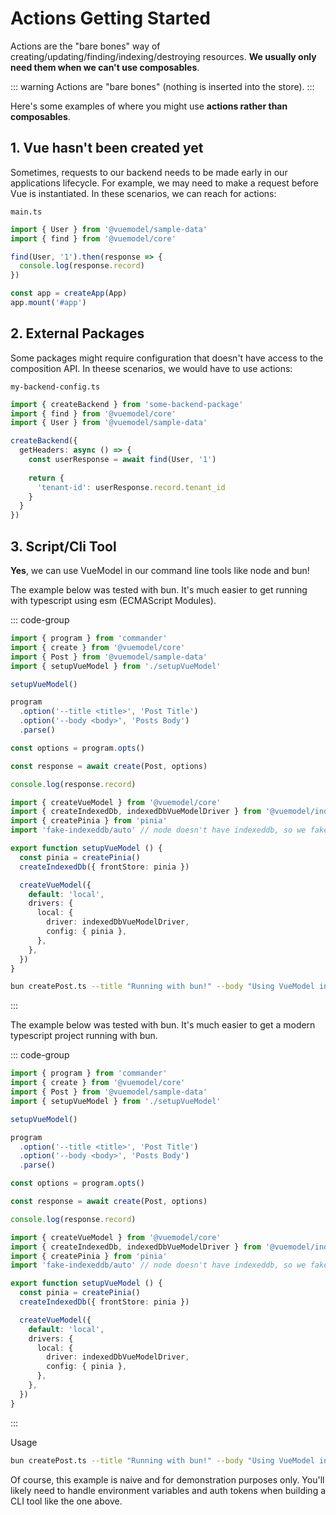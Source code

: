 # Actions Getting Started
Actions are the "bare bones" way of creating/updating/finding/indexing/destroying resources. **We usually only need them when we can't use composables**.

::: warning
Actions are "bare bones" (nothing is inserted into the store).
:::

Here's some examples of where you might use **actions rather than composables**.

## 1. Vue hasn't been created yet
Sometimes, requests to our backend needs to be made early in our applications lifecycle. For example, we may need to make a request before Vue is instantiated. In these scenarios, we can reach for actions:

`main.ts`
```ts
import { User } from '@vuemodel/sample-data'
import { find } from '@vuemodel/core'

find(User, '1').then(response => {
  console.log(response.record)
})

const app = createApp(App)
app.mount('#app')
```

## 2. External Packages
Some packages might require configuration that doesn't have access to the composition API. In theese scenarios, we would have to use actions:

`my-backend-config.ts`
```ts
import { createBackend } from 'some-backend-package'
import { find } from '@vuemodel/core'
import { User } from '@vuemodel/sample-data'

createBackend({
  getHeaders: async () => {
    const userResponse = await find(User, '1')
    
    return {
      'tenant-id': userResponse.record.tenant_id
    }
  }
})
```

## 3. Script/Cli Tool
**Yes**, we can use VueModel in our command line tools like node and bun!

The example below was tested with bun. It's much easier to get running with typescript using esm (ECMAScript Modules).

::: code-group
```ts [createPost.ts]
import { program } from 'commander'
import { create } from '@vuemodel/core'
import { Post } from '@vuemodel/sample-data'
import { setupVueModel } from './setupVueModel'

setupVueModel()

program
  .option('--title <title>', 'Post Title')
  .option('--body <body>', 'Posts Body')
  .parse()

const options = program.opts()

const response = await create(Post, options)

console.log(response.record)
```

```ts [setupVueModel.ts]
import { createVueModel } from '@vuemodel/core'
import { createIndexedDb, indexedDbVueModelDriver } from '@vuemodel/indexeddb'
import { createPinia } from 'pinia'
import 'fake-indexeddb/auto' // node doesn't have indexeddb, so we fake it for this example

export function setupVueModel () {
  const pinia = createPinia()
  createIndexedDb({ frontStore: pinia })

  createVueModel({
    default: 'local',
    drivers: {
      local: {
        driver: indexedDbVueModelDriver,
        config: { pinia },
      },
    },
  })
}
```

```sh [Usage]
bun createPost.ts --title "Running with bun!" --body "Using VueModel in a cli tool run with bun works great!"
```

:::

The example below was tested with bun. It's much easier to get a modern typescript project running with bun.

::: code-group
```ts [createPost.ts]
import { program } from 'commander'
import { create } from '@vuemodel/core'
import { Post } from '@vuemodel/sample-data'
import { setupVueModel } from './setupVueModel'

setupVueModel()

program
  .option('--title <title>', 'Post Title')
  .option('--body <body>', 'Posts Body')
  .parse()

const options = program.opts()

const response = await create(Post, options)

console.log(response.record)
```

```ts [setupVueModel.ts]
import { createVueModel } from '@vuemodel/core'
import { createIndexedDb, indexedDbVueModelDriver } from '@vuemodel/indexeddb'
import { createPinia } from 'pinia'
import 'fake-indexeddb/auto' // node doesn't have indexeddb, so we fake it for this example

export function setupVueModel () {
  const pinia = createPinia()
  createIndexedDb({ frontStore: pinia })

  createVueModel({
    default: 'local',
    drivers: {
      local: {
        driver: indexedDbVueModelDriver,
        config: { pinia },
      },
    },
  })
}
```

:::

Usage
```sh
bun createPost.ts --title "Running with bun!" --body "Using VueModel in a cli tool run with bun works great!"
```

Of course, this example is naive and for demonstration purposes only. You'll likely need to handle environment variables and auth tokens when building a CLI tool like the one above.
